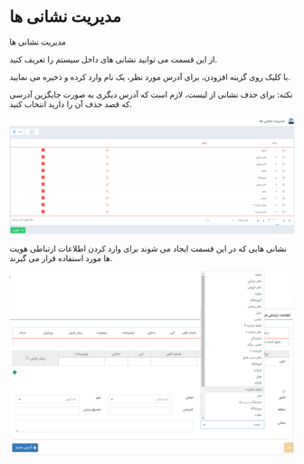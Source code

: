 # مدیریت نشانی ها

مدیریت نشانی ها

از این قسمت می توانید نشانی های داخل سیستم را تعریف کنید.

با کلیک روی گزینه افزودن، برای آدرس مورد نظر، یک نام وارد کرده و ذخیره می نمایید.

نکته: برای حذف نشانی از لیست، لازم است که آدرس دیگری به صورت جایگزین آدرسی که قصد حذف آن را دارید انتخاب کنید.

 ![](AddressManagment.png) 

نشانی هایی که در این قسمت ایجاد می شوند برای وارد کردن اطلاعات ارتباطی هویت ها مورد استفاده قرار می گیرند.

 ![](AddressManagment2.png)